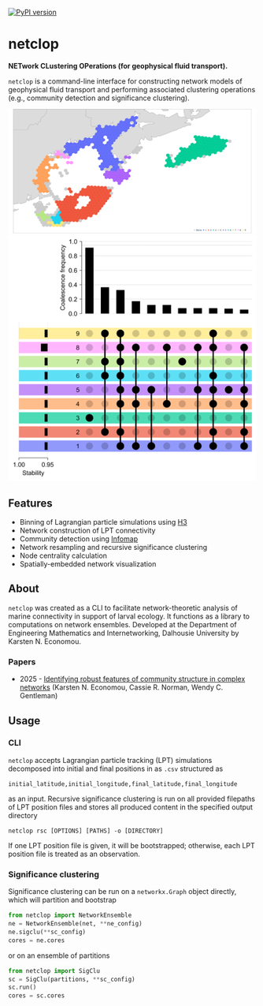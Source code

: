 [![PyPI version](https://badge.fury.io/py/netclop.svg)](https://badge.fury.io/py/netclop)
# netclop
**NETwork CLustering OPerations (for geophysical fluid transport).**

`netclop` is a command-line interface for constructing network models of geophysical fluid transport and performing associated clustering operations (e.g., community detection and significance clustering).

![Robust cores of sea scallop connectivity community structure in the Northwest Atlantic](https://github.com/KarstenEconomou/netclop/raw/main/img/geo.png)
![UpSet plot showing core coalescence and stability in the landscape of degenerate community structure](https://github.com/KarstenEconomou/netclop/raw/main/img/upset.png)

## Features
* Binning of Lagrangian particle simulations using [H3](https://github.com/uber/h3)
* Network construction of LPT connectivity
* Community detection using [Infomap](https://github.com/mapequation/infomap)
* Network resampling and recursive significance clustering
* Node centrality calculation
* Spatially-embedded network visualization

## About
`netclop` was created as a CLI to facilitate network-theoretic analysis of marine connectivity in support of larval ecology.
It functions as a library to computations on network ensembles.
Developed at the Department of Engineering Mathematics and Internetworking, Dalhousie University by Karsten N. Economou.

### Papers
* 2025 - [Identifying robust features of community structure in complex networks](https://journals.aps.org/pre/abstract/10.1103/PhysRevE.111.044303) (Karsten N. Economou, Cassie R. Norman, Wendy C. Gentleman)

## Usage
### CLI
`netclop` accepts Lagrangian particle tracking (LPT) simulations decomposed into initial and final positions in as `.csv` structured as
```
initial_latitude,initial_longitude,final_latitude,final_longitude
```
as an input. Recursive significance clustering is run on all provided filepaths of LPT position files and stores all produced content in the specified output directory
```
netclop rsc [OPTIONS] [PATHS] -o [DIRECTORY]
```
If one LPT position file is given, it will be bootstrapped; otherwise, each LPT position file is treated as an observation.

### Significance clustering
Significance clustering can be run on a `networkx.Graph` object directly, which will partition and bootstrap

```python
from netclop import NetworkEnsemble
ne = NetworkEnsemble(net, **ne_config)
ne.sigclu(**sc_config)
cores = ne.cores
```
or on an ensemble of partitions
```python
from netclop import SigClu
sc = SigClu(partitions, **sc_config)
sc.run()
cores = sc.cores
```